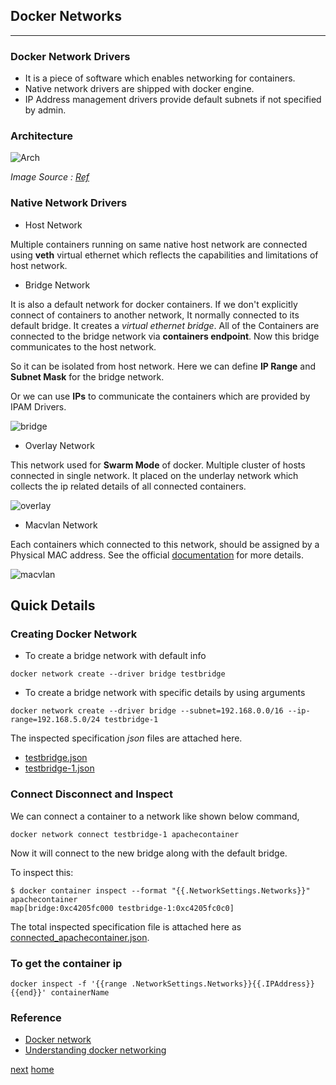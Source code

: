 ## Docker Networks
---

### Docker Network Drivers

- It is a piece of software which enables networking for containers.
- Native network drivers are shipped with docker engine.
- IP Address management drivers provide default subnets if not specified by admin.

### Architecture

![Arch](https://d1jnx9ba8s6j9r.cloudfront.net/blog/wp-content/uploads/2018/07/Architecture-of-Container-Networking-Model@2x.png)

*Image Source : [Ref](https://d1jnx9ba8s6j9r.cloudfront.net/blog/wp-content/uploads/2018/07/Architecture-of-Container-Networking-Model@2x.png)*

### Native Network Drivers

- Host Network

Multiple containers running on same native host network are connected using **veth** virtual ethernet which reflects
the capabilities and limitations of host network.

- Bridge Network

It is also a default network for docker containers. If we don't explicitly connect of containers to another network, It
normally connected to its default bridge. It creates a *virtual ethernet bridge*. All of the Containers are connected to the
bridge network via **containers endpoint**. Now this bridge communicates to the host network.

So it can be isolated from host network. Here we can define **IP Range** and **Subnet Mask** for the bridge network.

Or we can use **IPs** to communicate the containers which are provided by IPAM Drivers.

![bridge](http://img.scoop.it/bmExZyvGWidultcwx9hCb7nTzqrqzN7Y9aBZTaXoQ8Q=)

- Overlay Network

This network used for **Swarm Mode** of docker. Multiple cluster of hosts connected in single network. It placed on the 
underlay network which collects the ip related details of all connected containers.

![overlay](http://img.scoop.it/1nNoIXGkJiDax7l5g5GxH7nTzqrqzN7Y9aBZTaXoQ8Q=)

- Macvlan Network

Each containers which connected to this network, should be assigned by a Physical MAC address. See the official [documentation](https://docs.docker.com/network/macvlan/) for more details.

![macvlan](http://img.scoop.it/zD6OR5JZu3qF9dxWL79Gc7nTzqrqzN7Y9aBZTaXoQ8Q=)

## Quick Details

### Creating Docker Network

- To create a bridge network with default info

```commandline
docker network create --driver bridge testbridge
```

- To create a bridge network with specific details by using arguments

```commandline
docker network create --driver bridge --subnet=192.168.0.0/16 --ip-range=192.168.5.0/24 testbridge-1
```

The inspected specification *json* files are attached here.

- [testbridge.json](/assets/files/testbridge.json)
- [testbridge-1.json](/assets/files/testbridge-1.json)


### Connect Disconnect and Inspect

We can connect a container to a network like shown below command,

````commandline
docker network connect testbridge-1 apachecontainer
````
Now it will connect to the new bridge along with the default bridge.

To inspect this:

```text
$ docker container inspect --format "{{.NetworkSettings.Networks}}" apachecontainer
map[bridge:0xc4205fc000 testbridge-1:0xc4205fc0c0]
```

The total inspected specification file is attached here as [connected_apachecontainer.json](/assets/files/connected_apachecontainer.json).


### To get the container ip
 
```commandline
docker inspect -f '{{range .NetworkSettings.Networks}}{{.IPAddress}}{{end}}' containerName
```


### Reference

- [Docker network](https://docs.docker.com/network/)
- [Understanding docker networking](https://blog.docker.com/2016/12/understanding-docker-networking-drivers-use-cases/)

[next](/07-Dockerstorage)
[home](/)